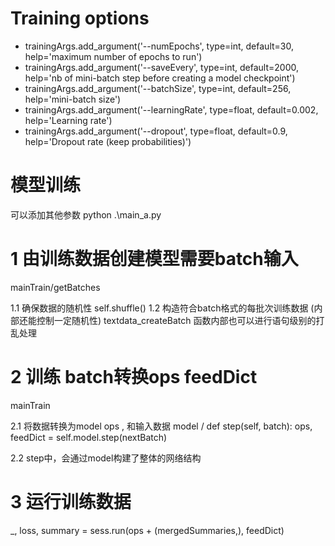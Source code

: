 # Training options
* trainingArgs.add_argument('--numEpochs', type=int, default=30, help='maximum number of epochs to run')
* trainingArgs.add_argument('--saveEvery', type=int, default=2000, help='nb of mini-batch step before creating a model checkpoint')
* trainingArgs.add_argument('--batchSize', type=int, default=256, help='mini-batch size')
* trainingArgs.add_argument('--learningRate', type=float, default=0.002, help='Learning rate')
* trainingArgs.add_argument('--dropout', type=float, default=0.9, help='Dropout rate (keep probabilities)')

# 模型训练
可以添加其他参数
python .\main_a.py 


# 1 由训练数据创建模型需要batch输入

mainTrain/getBatches

1.1 确保数据的随机性
self.shuffle()
1.2 构造符合batch格式的每批次训练数据
(内部还能控制一定随机性)
textdata\_createBatch
函数内部也可以进行语句级别的打乱处理

# 2 训练 batch转换ops feedDict

mainTrain

2.1 将数据转换为model ops , 和输入数据
model / def step(self, batch):
ops, feedDict = self.model.step(nextBatch)

2.2 step中，会通过model构建了整体的网络结构

# 3 运行训练数据
_, loss, summary = sess.run(ops + (mergedSummaries,), feedDict)

